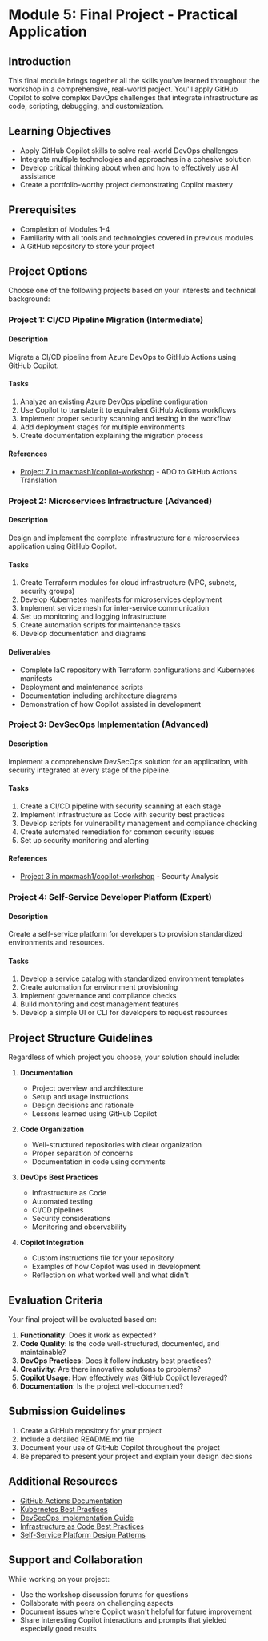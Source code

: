 # Module 5: Final Project - Practical Application

## Introduction
This final module brings together all the skills you've learned throughout the workshop in a comprehensive, real-world project. You'll apply GitHub Copilot to solve complex DevOps challenges that integrate infrastructure as code, scripting, debugging, and customization.

## Learning Objectives
- Apply GitHub Copilot skills to solve real-world DevOps challenges
- Integrate multiple technologies and approaches in a cohesive solution
- Develop critical thinking about when and how to effectively use AI assistance
- Create a portfolio-worthy project demonstrating Copilot mastery

## Prerequisites
- Completion of Modules 1-4
- Familiarity with all tools and technologies covered in previous modules
- A GitHub repository to store your project

## Project Options
Choose one of the following projects based on your interests and technical background:

### Project 1: CI/CD Pipeline Migration (Intermediate)

#### Description
Migrate a CI/CD pipeline from Azure DevOps to GitHub Actions using GitHub Copilot.

#### Tasks
1. Analyze an existing Azure DevOps pipeline configuration
2. Use Copilot to translate it to equivalent GitHub Actions workflows
3. Implement proper security scanning and testing in the workflow
4. Add deployment stages for multiple environments
5. Create documentation explaining the migration process

#### References
- [Project 7 in maxmash1/copilot-workshop](https://github.com/maxmash1/copilot-workshop) - ADO to GitHub Actions Translation

### Project 2: Microservices Infrastructure (Advanced)

#### Description
Design and implement the complete infrastructure for a microservices application using GitHub Copilot.

#### Tasks
1. Create Terraform modules for cloud infrastructure (VPC, subnets, security groups)
2. Develop Kubernetes manifests for microservices deployment
3. Implement service mesh for inter-service communication
4. Set up monitoring and logging infrastructure
5. Create automation scripts for maintenance tasks
6. Develop documentation and diagrams

#### Deliverables
- Complete IaC repository with Terraform configurations and Kubernetes manifests
- Deployment and maintenance scripts
- Documentation including architecture diagrams
- Demonstration of how Copilot assisted in development

### Project 3: DevSecOps Implementation (Advanced)

#### Description
Implement a comprehensive DevSecOps solution for an application, with security integrated at every stage of the pipeline.

#### Tasks
1. Create a CI/CD pipeline with security scanning at each stage
2. Implement Infrastructure as Code with security best practices
3. Develop scripts for vulnerability management and compliance checking
4. Create automated remediation for common security issues
5. Set up security monitoring and alerting

#### References
- [Project 3 in maxmash1/copilot-workshop](https://github.com/maxmash1/copilot-workshop) - Security Analysis

### Project 4: Self-Service Developer Platform (Expert)

#### Description
Create a self-service platform for developers to provision standardized environments and resources.

#### Tasks
1. Develop a service catalog with standardized environment templates
2. Create automation for environment provisioning
3. Implement governance and compliance checks
4. Build monitoring and cost management features
5. Develop a simple UI or CLI for developers to request resources

## Project Structure Guidelines

Regardless of which project you choose, your solution should include:

1. **Documentation**
   - Project overview and architecture
   - Setup and usage instructions
   - Design decisions and rationale
   - Lessons learned using GitHub Copilot

2. **Code Organization**
   - Well-structured repositories with clear organization
   - Proper separation of concerns
   - Documentation in code using comments

3. **DevOps Best Practices**
   - Infrastructure as Code
   - Automated testing
   - CI/CD pipelines
   - Security considerations
   - Monitoring and observability

4. **Copilot Integration**
   - Custom instructions file for your repository
   - Examples of how Copilot was used in development
   - Reflection on what worked well and what didn't

## Evaluation Criteria

Your final project will be evaluated based on:

1. **Functionality**: Does it work as expected?
2. **Code Quality**: Is the code well-structured, documented, and maintainable?
3. **DevOps Practices**: Does it follow industry best practices?
4. **Creativity**: Are there innovative solutions to problems?
5. **Copilot Usage**: How effectively was GitHub Copilot leveraged?
6. **Documentation**: Is the project well-documented?

## Submission Guidelines

1. Create a GitHub repository for your project
2. Include a detailed README.md file
3. Document your use of GitHub Copilot throughout the project
4. Be prepared to present your project and explain your design decisions

## Additional Resources

- [GitHub Actions Documentation](https://docs.github.com/en/actions)
- [Kubernetes Best Practices](https://kubernetes.io/docs/concepts/configuration/overview/)
- [DevSecOps Implementation Guide](https://github.com/devsecops/awesome-devsecops)
- [Infrastructure as Code Best Practices](https://docs.microsoft.com/en-us/azure/architecture/framework/devops/automation-infrastructure)
- [Self-Service Platform Design Patterns](https://cloud.google.com/blog/products/application-development/architecting-cloud-native-saas-applications)

## Support and Collaboration

While working on your project:
- Use the workshop discussion forums for questions
- Collaborate with peers on challenging aspects
- Document issues where Copilot wasn't helpful for future improvement
- Share interesting Copilot interactions and prompts that yielded especially good results
